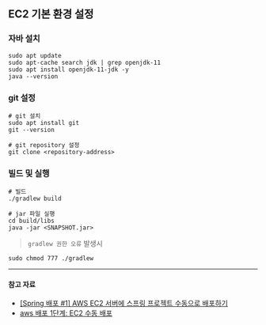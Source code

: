 ## EC2 기본 환경 설정
### 자바 설치
```shell
sudo apt update
sudo apt-cache search jdk | grep openjdk-11
sudo apt install openjdk-11-jdk -y
java --version
```
### git 설정
```shell
# git 설치
sudo apt install git
git --version

# git repository 설정
git clone <repository-address>
```

### 빌드 및 실행
```shell
# 빌드
./gradlew build

# jar 파일 실행
cd build/libs
java -jar <SNAPSHOT.jar>
```
> `gradlew 권한 오류` 발생시 

```
sudo chmod 777 ./gradlew   
```


---
#### 참고 자료
- [[Spring 배포 #1] AWS EC2 서버에 스프링 프로젝트 수동으로 배포하기](https://loosie.tistory.com/408)
- [aws 배포 1단계: EC2 수동 배포](https://velog.io/@wisdom08/aws-배포-1단계-버전)